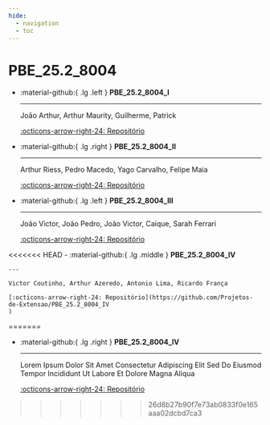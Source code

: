 ```yaml
---
hide:
  - navigation
  - toc
---  
```


# PBE_25.2_8004


<div class="grid cards" markdown>

-   :material-github:{ .lg  .left } __PBE_25.2_8004_I__

    ---

    João Arthur, Arthur Maurity, Guilherme, Patrick

    [:octicons-arrow-right-24: Repositório](https://github.com/Projetos-de-Extensao/PBE_25.2_8004_I)

-   :material-github:{ .lg .right } __PBE_25.2_8004_II__

    ---

    Arthur Riess, Pedro Macedo, Yago Carvalho, Felipe Maia

    [:octicons-arrow-right-24: Repositório](https://github.com/Projetos-de-Extensao/PBE_25.2_8004_II)


-   :material-github:{ .lg .left } __PBE_25.2_8004_III__

    ---

    João Victor, João Pedro, João Victor, Caique, Sarah Ferrari

    [:octicons-arrow-right-24: Repositório](https://github.com/Projetos-de-Extensao/PBE_25.2_8004_III)

<<<<<<< HEAD
    -   :material-github:{ .lg .middle } __PBE_25.2_8004_IV__

    ---

    Victor Coutinho, Arthur Azeredo, Antonio Lima, Ricardo França

    [:octicons-arrow-right-24: Repositório](https://github.com/Projetos-de-Extensao/PBE_25.2_8004_IV
    )
=======
-   :material-github:{ .lg .right } __PBE_25.2_8004_IV__

    ---

    Lorem Ipsum Dolor Sit Amet Consectetur Adipiscing Elit Sed Do Eiusmod Tempor Incididunt Ut Labore Et Dolore Magna Aliqua

    [:octicons-arrow-right-24: Repositório](https://github.com/Projetos-de-Extensao/PBE_25.2_8004_IV)
>>>>>>> 26d8b27b90f7e73ab0833f0e165aaa02dcbd7ca3

</div>

